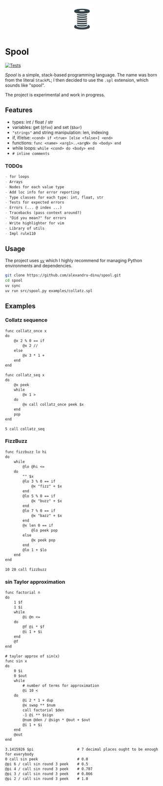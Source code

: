 <p align="center">
    <img src="./assets/spool.png" width="100px" style="vertical-align: middle;" />
</p>

# Spool
[![Tests](https://github.com/alexandru-dinu/spool/actions/workflows/main.yml/badge.svg)](https://github.com/alexandru-dinu/spool/actions/workflows/main.yml)

*Spool* is a simple, stack-based programming language.
The name was born from the literal `StackPL`; I then decided to use the `.spl` extension, which sounds like "spool".

The project is experimental and work in progress.

## Features
- types: int / float / str
- variables: get (`@foo`) and set (`$bar`)
- `"strings"` and string manipulation: len, indexing
- if, if/else: `<cond> if <true> [else <false>] <end>`
- functions: `func <name> <arg1>..<argN> do <body> end`
- while loops: `while <cond> do <body> end`
- `# inline comments`

### TODOs
<!-- MDUP:BEG (SRC:./TODO.md) -->
```md
- for loops
- Arrays
- Nodes for each value type
- Add loc info for error reporting
- Type classes for each type: int, float, str
- Tests for expected errors
- Errors (... @ index ...)
- Tracebacks (pass context around?)
- "Did you mean?" for errors
- Write highlighter for vim
- Library of utils
- Impl rule110
```
<!-- MDUP:END -->

## Usage
The project uses [`uv`](https://docs.astral.sh/uv/) which I highly recommend for managing Python environments and dependencies.

```sh
git clone https://github.com/alexandru-dinu/spool.git
cd spool
uv sync
uv run src/spool.py examples/collatz.spl
```

## Examples
### Collatz sequence
<!-- MDUP:BEG (CMD:cat examples/collatz.spl) -->
```
func collatz_once x
do
    @x 2 % 0 == if
        @x 2 //
    else
        @x 3 * 1 +
    end
end

func collatz_seq x
do
    @x peek
    while
        @x 1 >
    do
        @x call collatz_once peek $x
    end
    pop
end

5 call collatz_seq
```
<!-- MDUP:END -->

### FizzBuzz
<!-- MDUP:BEG (CMD:cat examples/fizzbuzz.spl) -->
```
func fizzbuzz lo hi
do
    while
        @lo @hi <=
    do
        "" $x
        @lo 3 % 0 == if
            @x "fizz" + $x
        end
        @lo 5 % 0 == if
            @x "buzz" + $x
        end
        @lo 7 % 0 == if
            @x "bazz" + $x
        end
        @x len 0 == if
            @lo peek pop
        else
            @x peek pop
        end
        @lo 1 + $lo
    end
end

10 20 call fizzbuzz
```
<!-- MDUP:END -->

### sin Taylor approximation
<!-- MDUP:BEG (CMD:cat examples/sin_approx.spl) -->
```
func factorial n
do
    1 $f
    1 $i
    while
        @i @n <=
    do
        @f @i * $f
        @i 1 + $i
    end
    @f
end

# taylor approx of sin(x)
func sin x
do
    0 $i
    0 $out
    while
        # number of terms for approximation
        @i 10 <
    do
        @i 2 * 1 + dup
        @x swap ** $num
        call factorial $den
        -1 @i ** $sign
        @num @den / @sign * @out + $out
        @i 1 + $i
    end
    @out
end

3.1415926 $pi                    # 7 decimal places ought to be enough for everybody
0 call sin peek                  # 0.0
@pi 6 / call sin round 3 peek    # 0.5
@pi 4 / call sin round 3 peek    # 0.707
@pi 3 / call sin round 3 peek    # 0.866
@pi 2 / call sin round 3 peek    # 1.0
```
<!-- MDUP:END -->
